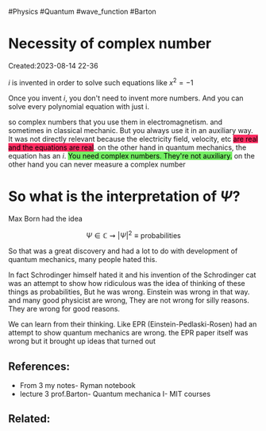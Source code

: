 #Physics #Quantum #wave_function #Barton 
# Necessity of complex number
Created:2023-08-14 22-36

$i$ is invented in order to solve such equations like $x^2 = -1$

Once you invent $i$, you don't need to invent more numbers. And you can solve every polynomial equation with just i.

so complex numbers that you use them in electromagnetism. and sometimes in classical mechanic. But you always use it in an auxiliary way. It was not directly relevant because the electricity field, velocity, etc <mark style="background: #FF2C61;">are real and the equations are real</mark>. on the other hand in quantum mechanics, the equation has an $i$. <mark style="background: #2BE611A6;">You need complex numbers. They're not auxiliary.</mark> on the other hand you can never measure a complex number

# So what is the interpretation of $\Psi$?

Max Born had the idea

$$\Psi \in \mathbb{C} \rightsquigarrow |\Psi|^2 \equiv \mathrm{probabilities}$$ 

So that was a great discovery and had a lot to do with development of quantum mechanics, many people hated this.

In fact Schrodinger himself hated it and his invention of the
Schrodinger cat was an attempt to show how ridiculous was the idea of thinking of these things as probabilities, But he was wrong. Einstein was wrong in that way. and many good physicist are wrong, They are not wrong for silly reasons. They are wrong for good reasons.

We can learn from their thinking. Like EPR (Einstein-Pedlaski-Rosen) had an attempt to show quantum mechanics are wrong. the EPR paper itself was wrong but it brought up ideas that turned out



## References:
- From 3 my notes- Ryman notebook
- lecture 3 prof.Barton- Quantum mechanica I- MIT courses
## Related:



